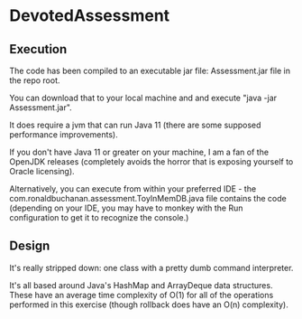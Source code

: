 # DevotedAssessment
## Execution

The code has been compiled to an executable jar file: Assessment.jar file in the repo root. 

You can download that to your local machine and and execute "java -jar Assessment.jar". 

It does require a jvm that can run Java 11 (there are some supposed performance improvements). 

If you don't have Java 11 or greater on your machine, I am a fan of the OpenJDK releases (completely avoids the horror that is exposing yourself to Oracle licensing). 

Alternatively, you can execute from within your preferred IDE - the com.ronaldbuchanan.assessment.ToyInMemDB.java file contains the code (depending on your IDE, you may have to monkey with the Run configuration to get it to recognize the console.)

## Design

It's really stripped down: one class with a pretty dumb command interpreter.

It's all based around Java's HashMap and ArrayDeque data structures. These have an average time complexity of O(1) for all of the operations performed in this exercise (though rollback does have an O(n) complexity).